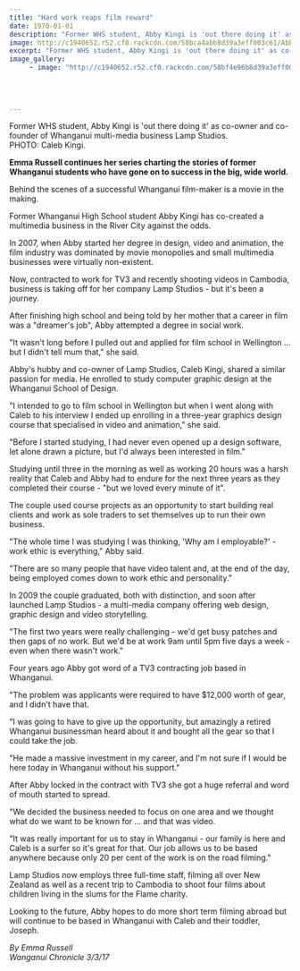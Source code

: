 ```yaml
---
title: "Hard work reaps film reward"
date: 1970-01-01
description: "Former WHS student, Abby Kingi is 'out there doing it' as co-owner and co-founder of Whanganui multi-media business Lamp Studios..."
image: http://c1940652.r52.cf0.rackcdn.com/58bca4abb8d39a3eff003c61/Abby-Kingi-ex-WHS-WU-film-maker-March-2017.jpg
excerpt: "Former WHS student, Abby Kingi is 'out there doing it' as co-owner and co-founder of Whanganui multi-media business Lamp Studios."
image_gallery:
     - image: "http://c1940652.r52.cf0.rackcdn.com/58bf4e96b8d39a3eff00403a/img-306143334-0001.jpg"
    
    
    
    
---
```


<p><span>Former WHS student, Abby Kingi is 'out there doing it' as co-owner and co-founder of Whanganui multi-media business Lamp Studios. <br />PHOTO: Caleb Kingi.</span></p>
<p><strong>Emma Russell continues her series charting the stories of former Whanganui students who have gone on to success in the big, wide world.</strong></p>
<p>Behind the scenes of a successful Whanganui film-maker is a movie in the making.</p>
<p>Former Whanganui High School student Abby Kingi has co-created a multimedia business in the River City against the odds.</p>
<p>In 2007, when Abby started her degree in design, video and animation, the film industry was dominated by movie monopolies and small multimedia businesses were virtually non-existent.</p>
<p>Now, contracted to work for TV3 and recently shooting videos in Cambodia, business is taking off for her company Lamp Studios - but it's been a journey.</p>
<p>After finishing high school and being told by her mother that a career in film was a "dreamer's job", Abby attempted a degree in social work.</p>
<p>"It wasn't long before I pulled out and applied for film school in Wellington ... but I didn't tell mum that," she said.</p>
<p>Abby's hubby and co-owner of Lamp Studios, Caleb Kingi, shared a similar passion for media. He enrolled to study computer graphic design at the Whanganui School of Design.</p>
<p>"I intended to go to film school in Wellington but when I went along with Caleb to his interview I ended up enrolling in a three-year graphics design course that specialised in video and animation," she said.</p>
<p>"Before I started studying, I had never even opened up a design software, let alone drawn a picture, but I'd always been interested in film." &nbsp;</p>
<p>Studying until three in the morning as well as working 20 hours was a harsh reality that Caleb and Abby had to endure for the next three years as they completed their course - "but we loved every minute of it".</p>
<p>The couple used course projects as an opportunity to start building real clients and work as sole traders to set themselves up to run their own business.</p>
<p>"The whole time I was studying I was thinking, 'Why am I employable?' - work ethic is everything," Abby said.</p>
<p>"There are so many people that have video talent and, at the end of the day, being employed comes down to work ethic and personality."</p>
<p>In 2009 the couple graduated, both with distinction, and soon after launched Lamp Studios - a multi-media company offering web design, graphic design and video storytelling.</p>
<p>"The first two years were really challenging - we'd get busy patches and then gaps of no work. But we'd be at work 9am until 5pm five days a week - even when there wasn't work."</p>
<p>Four years ago Abby got word of a TV3 contracting job based in Whanganui.</p>
<p>"The problem was applicants were required to have $12,000 worth of gear, and I didn't have that.</p>
<p>"I was going to have to give up the opportunity, but amazingly a retired Whanganui businessman heard about it and bought all the gear so that I could take the job.</p>
<p>"He made a massive investment in my career, and I'm not sure if I would be here today in Whanganui without his support."</p>
<p>After Abby locked in the contract with TV3 she got a huge referral and word of mouth started to spread.</p>
<p>"We decided the business needed to focus on one area and we thought what do we want to be known for ... and that was video.</p>
<p>"It was really important for us to stay in Whanganui - our family is here and Caleb is a surfer so it's great for that. Our job allows us to be based anywhere because only 20 per cent of the work is on the road filming."</p>
<p>Lamp Studios now employs three full-time staff, filming all over New Zealand as well as a recent trip to Cambodia to shoot four films about children living in the slums for the Flame charity.</p>
<p>Looking to the future, Abby hopes to do more short term filming abroad but will continue to be based in Whanganui with Caleb and their toddler, Joseph.</p>
<p class="clear syndicator"><em>By Emma Russell</em><br /><em>Wanganui Chronicle 3/3/17&nbsp;</em></p>

